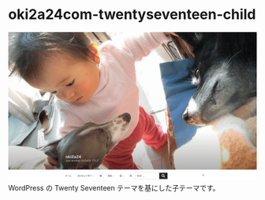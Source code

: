 # oki2a24com-twentyseventeen-child
![](screenshot.png)
WordPress の Twenty Seventeen テーマを基にした子テーマです。
